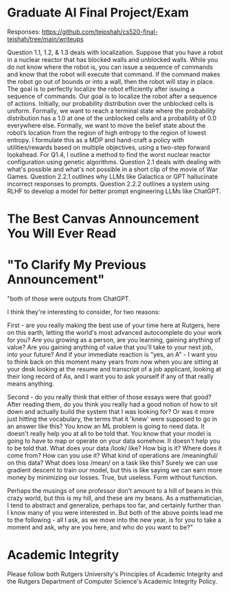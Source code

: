 # Graduate AI Final Project/Exam 

Responses: https://github.com/tejpshah/cs520-final-tejshah/tree/main/writeups

Question 1.1, 1.2, & 1.3 deals with localization. Suppose that you have a robot in a nuclear reactor that has blocked walls and unblocked walls. While you do not know where the robot is, you can issue a sequence of commands and know that the robot will execute that command. If the command makes the robot go out of bounds or into a wall, then the robot will stay in place. The goal is to perfectly localize the robot efficiently after issuing a sequence of commands. Our goal is to localize the robot after a sequence of actions. Initially, our probability distribution over the unblocked cells is uniform. Formally, we want to reach a terminal state where the probability distribution has a 1.0 at one of the unblocked cells and a probability of 0.0 everywhere else. Formally, we want to move the belief state about the robot’s location from the region of high entropy to the region of lowest entropy. I formulate this as a MDP and hand-craft a policy with utilities/rewards based on multiple objectives, using a two-step forward lookahead. For Q1.4, I outline a method to find the worst nuclear reactor configuration using genetic algorithms. Question 2.1 deals with dealing with what's possible and what's not possible in a short clip of the movie of War Games. Question 2.2.1 outlines why LLMs like Galactica or GPT hallucinate incorrect responses to prompts. Question 2.2.2 outlines a system using RLHF to develop a model for better prompt engineering LLMs like ChatGPT.

# The Best Canvas Announcement You Will Ever Read

# "To Clarify My Previous Announcement"
"both of those were outputs from ChatGPT.

I think they're interesting to consider, for two reasons:

First - are you really making the best use of your time here at Rutgers, here on this earth, letting the world's most advanced autocomplete do your work for you? Are you growing as a person, are you learning, gaining anything of value? Are you gaining anything of value that you'll take to your next job, into your future? And if your immediate reaction is "yes, an A" - I want you to think back on this moment many years from now when you are sitting at your desk looking at the resume and transcript of a job applicant, looking at their long record of As, and I want you to ask yourself if any of that really means anything.

Second - do you really think that either of those essays were that good? After reading them, do you think you really had a good notion of how to sit down and actually build the system that I was looking for? Or was it more just hitting the vocabulary, the terms that it 'knew' were supposed to go in an answer like this? You know an ML problem is going to need data. It doesn't really help you at all to be told that. You know that your model is going to have to map or operate on your data somehow. It doesn't help you to be told that. What does your data /look/ like? How big is it? Where does it come from? How can you use it? What kind of operations are /meaningful/ on this data? What does loss /mean/ on a task like this? Surely we can use gradient descent to train our model, but this is like saying we can earn more money by minimizing our losses. True, but useless. Form without function.

Perhaps the musings of one professor don't amount to a hill of beans in this crazy world, but this is my hill, and these are my beans. As a mathematician, I tend to abstract and generalize, perhaps too far, and certainly further than I know many of you were interested in. But both of the above points lead me to the following - all I ask, as we move into the new year, is for you to take a moment and ask, why are you here, and who do you want to be?"

# Academic Integrity
Please follow both Rutgers University's Principles of Academic Integrity and the Rutgers Department of Computer Science's Academic Integrity Policy.


